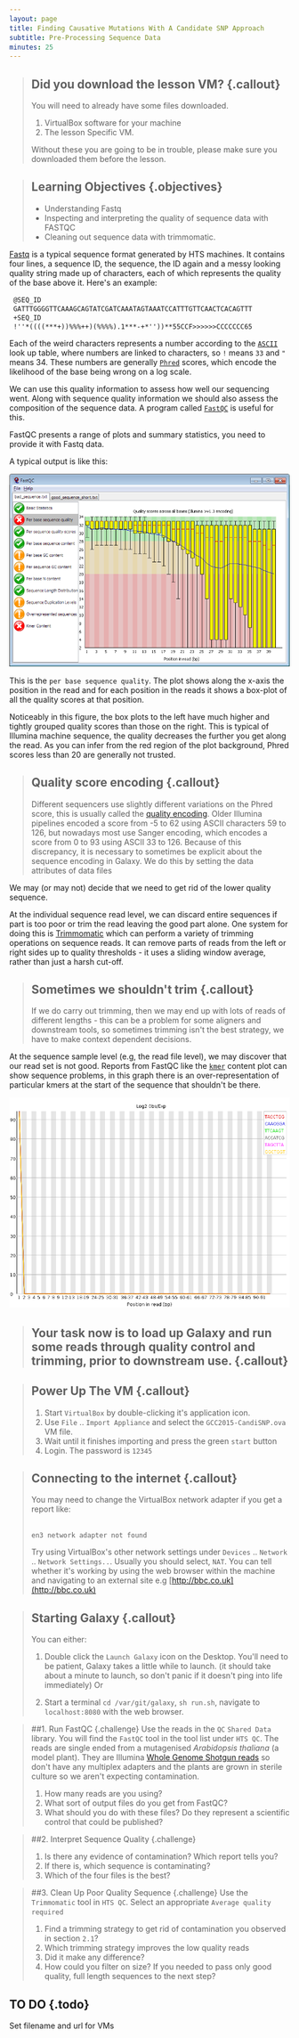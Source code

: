 ```yaml
---
layout: page
title: Finding Causative Mutations With A Candidate SNP Approach
subtitle: Pre-Processing Sequence Data
minutes: 25
---
```


> ## Did you download the lesson VM? {.callout}
> You will need to already have some files downloaded. 
>
> 1. VirtualBox software for your machine
> 2. The lesson Specific VM.
>
> Without these you are going to be in trouble, please make sure you downloaded them before the lesson.
>


> ## Learning Objectives {.objectives}
> * Understanding Fastq
> * Inspecting and interpreting the quality of sequence data with FASTQC
> * Cleaning out sequence data with trimmomatic.




[Fastq](reference.html#Fastq) is a typical sequence format generated by HTS machines. It contains four lines, a sequence ID, the sequence, the ID again and a messy looking quality string made up of characters, each of which represents the quality of the base above it. Here's an example:

~~~ {.output}
 @SEQ_ID
 GATTTGGGGTTCAAAGCAGTATCGATCAAATAGTAAATCCATTTGTTCAACTCACAGTTT
 +SEQ_ID
 !''*((((***+))%%%++)(%%%%).1***-+*''))**55CCF>>>>>>CCCCCCC65
~~~

Each of the weird characters represents a number according to the [`ASCII`](reference.html#ASCII) look up table, where numbers are linked to characters, so `!` means `33` and `"` means 34. These numbers are generally [`Phred`](reference.html#Phred) scores, which encode the likelihood of the base being wrong on a log scale.

We can use this quality information to assess how well our sequencing went. Along with sequence quality information we should also assess the composition of the sequence data. A program called [`FastQC`](reference.html#FastQC) is useful for this.

FastQC presents a range of plots and summary statistics, you need to provide it with Fastq data.

A typical output is like this:

![FastQC Summary Plot](img/fastqc.png)

This is the `per base sequence quality`. The plot shows along the x-axis the position in the read and for each position in the reads it shows a box-plot of all the quality scores at that position. 

Noticeably in this figure, the box plots to the left have much higher and tightly grouped quality scores than those on the right. This is typical of Illumina machine sequence, the quality decreases the further you get along the read. As you can infer from the red region of the plot background, Phred scores less than 20 are generally not trusted.

> ## Quality score encoding {.callout}
> Different sequencers use slightly different variations on the Phred score, this is usually called the [quality encoding](reference.html#encoding). Older Illumina pipelines encoded a score from -5 to 62 using ASCII characters 59 to 126, but nowadays most use Sanger encoding, which encodes a score from 0 to 93 using ASCII 33 to 126.
>   Because of this discrepancy, it is necessary to sometimes be explicit about the sequence encoding in Galaxy. We do this by setting the data attributes of data files
>

We may (or may not) decide that we need to get rid of the lower quality sequence. 

At the individual sequence read level, we can discard entire sequences if part is too poor or trim the read leaving the good part alone. One system for doing this is [Trimmomatic](reference.html#trimmomatic) which can perform a variety of trimming operations on sequence reads.  It can remove parts of reads from the left or right sides up to quality thresholds - it uses a sliding window average, rather than just a harsh cut-off. 

> ## Sometimes we shouldn't trim {.callout}
> If we do carry out trimming, then we may end up with lots of reads of different lengths - this can be a problem for some aligners and downstream tools, so sometimes trimming isn't the best strategy, we have to make context dependent decisions.

At the sequence sample level (e.g, the read file level), we may discover that our read set is not good. Reports from FastQC like the [`kmer`](reference.html#kmer) content plot can show sequence problems, in this graph there is an over-representation of particular kmers at the start of the sequence that shouldn't be there.

![The first few bases here are significantly enriched, this can be due to sequence adapters (if they were used) but if not, then the sequence is likely not good, even if the quality scores are fine](img/kmer_content.png)

> ## Your task now is to load up Galaxy and run some reads through quality control and trimming, prior to downstream use. {.callout}
  
> ## Power Up The VM {.callout}
>	1. Start  `VirtualBox` by double-clicking it's application icon.
>	2. Use `File` .. `Import Appliance` and select the `GCC2015-CandiSNP.ova` VM file.
>	3. Wait until it finishes importing and press the green `start` button
>	4. Login. The password is `12345`


> ## Connecting to the internet {.callout}
> You may need to change the VirtualBox network adapter if you get a report like:
>
>~~~ {.error}
>
> en3 network adapter not found
>
>~~~
>
> Try using VirtualBox's other network settings under `Devices` .. `Network` .. `Network Settings..`. Usually you should select, `NAT`. You can tell whether it's working by using the web browser within the machine and navigating to an external site e.g [http://bbc.co.uk](http://bbc.co.uk)
>

>## Starting Galaxy {.callout}
> You can either:
>
>	1. Double click the `Launch Galaxy` icon on the Desktop. You'll need to be patient, Galaxy takes a little while to launch. 
>   (it should take about a minute to launch, so don't panic if it doesn't ping into life immediately)
>	Or
>	
>	2. Start a terminal `cd /var/git/galaxy`, `sh run.sh`, navigate to `localhost:8080` with the web browser.
>

> ##1. Run FastQC {.challenge}
> Use the reads in the `QC` `Shared Data` library. You will find the `FastQC` tool in the tool list under `HTS QC`.
> The reads are single ended from a mutagenised _Arabidopsis thaliana_ (a model plant). They are Illumina [Whole Genome Shotgun reads](reference.html#whole_genome_shotgun) so don't have any multiplex adapters and the plants are grown in sterile culture so we aren't expecting contamination.
>
> 1. How many reads are you using?
> 2. What sort of output files do you get from FastQC?
> 3. What should you do with these files? Do they represent a scientific control that could be published?
>

> ##2. Interpret Sequence Quality {.challenge}
>
> 1. Is there any evidence of contamination? Which report tells you?
> 2. If there is, which sequence is contaminating?
> 3. Which of the four files is the best?
> 

> ##3. Clean Up Poor Quality Sequence {.challenge}
> Use the `Trimmomatic` tool in `HTS QC`. Select an appropriate `Average quality required`
> 
> 1. Find a trimming strategy to get rid of contamination you observed in section `2.1`?
> 2. Which trimming strategy improves the low quality reads
> 3. Did it make any difference?
> 4. How could you filter on size? If you needed to pass only good quality, full length sequences to the next step?

## TO DO {.todo}
Set filename and url for VMs

